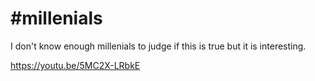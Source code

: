 # #millenials

I don't know enough millenials to judge if this is true but it is interesting.

https://youtu.be/5MC2X-LRbkE
